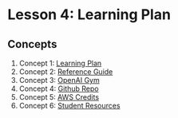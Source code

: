 # Lesson 4: Learning Plan

## Concepts

1. Concept 1: [Learning Plan](Plan)
1. Concept 2: [Reference Guide](Guide)
1. Concept 3: [OpenAI Gym](OpenAI)
1. Concept 4: [Github Repo](Github)
1. Concept 5: [AWS Credits](AWS)
1. Concept 6: [Student Resources](Resources)
